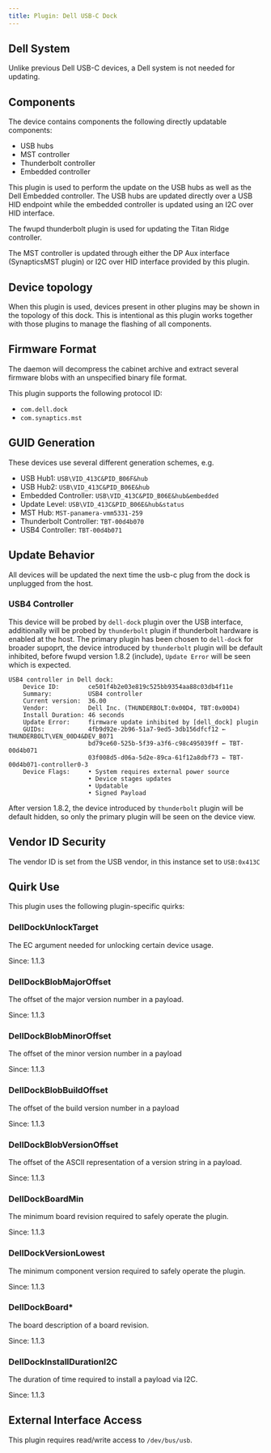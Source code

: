 ```yaml
---
title: Plugin: Dell USB-C Dock
---
```


## Dell System

Unlike previous Dell USB-C devices, a Dell system is not needed for updating.

## Components

The device contains components the following directly updatable components:

* USB hubs
* MST controller
* Thunderbolt controller
* Embedded controller

This plugin is used to perform the update on the USB hubs as well as the Dell
Embedded controller.  The USB hubs are updated directly over a USB HID endpoint
while the embedded controller is updated using an I2C over HID interface.

The fwupd thunderbolt plugin is used for updating the Titan Ridge controller.

The MST controller is updated through either the DP Aux interface
(SynapticsMST plugin) or I2C over HID interface provided by this plugin.

## Device topology

When this plugin is used, devices present in other plugins may be shown in
the topology of this dock.  This is intentional as this plugin works together
with those plugins to manage the flashing of all components.

## Firmware Format

The daemon will decompress the cabinet archive and extract several firmware
blobs with an unspecified binary file format.

This plugin supports the following protocol ID:

* `com.dell.dock`
* `com.synaptics.mst`

## GUID Generation

These devices use several different generation schemes, e.g.

* USB Hub1: `USB\VID_413C&PID_B06F&hub`
* USB Hub2: `USB\VID_413C&PID_B06E&hub`
* Embedded Controller: `USB\VID_413C&PID_B06E&hub&embedded`
* Update Level: `USB\VID_413C&PID_B06E&hub&status`
* MST Hub: `MST-panamera-vmm5331-259`
* Thunderbolt Controller: `TBT-00d4b070`
* USB4 Controller: `TBT-00d4b071`

## Update Behavior

All devices will be updated the next time the usb-c plug from the dock is unplugged from the host.

### USB4 Controller

This device will be probed by `dell-dock` plugin over the USB interface, additionally will be probed by `thunderbolt` plugin if thunderbolt hardware is enabled at the host. The primary plugin has been chosen to `dell-dock` for broader supoprt, the device introduced by `thunderbolt` plugin will be default inhibited, before fwupd version 1.8.2 (include), `Update Error` will be seen which is expected.

```shell
USB4 controller in Dell dock:
    Device ID:        ce501f4b2e03e819c525bb9354aa88c03db4f11e
    Summary:          USB4 controller
    Current version:  36.00
    Vendor:           Dell Inc. (THUNDERBOLT:0x00D4, TBT:0x00D4)
    Install Duration: 46 seconds
    Update Error:     firmware update inhibited by [dell_dock] plugin
    GUIDs:            4fb9d92e-2b96-51a7-9ed5-3db156dfcf12 ← THUNDERBOLT\VEN_00D4&DEV_B071
                      bd79ce60-525b-5f39-a3f6-c98c495039ff ← TBT-00d4b071
                      03f008d5-d06a-5d2e-89ca-61f12a8dbf73 ← TBT-00d4b071-controller0-3
    Device Flags:     • System requires external power source
                      • Device stages updates
                      • Updatable
                      • Signed Payload
```

After version 1.8.2, the device introduced by `thunderbolt` plugin will be default hidden, so only the primary plugin will be seen on the device view.

## Vendor ID Security

The vendor ID is set from the USB vendor, in this instance set to `USB:0x413C`

## Quirk Use

This plugin uses the following plugin-specific quirks:

### DellDockUnlockTarget

The EC argument needed for unlocking certain device usage.

Since: 1.1.3

### DellDockBlobMajorOffset

The offset of the major version number in a payload.

Since: 1.1.3

### DellDockBlobMinorOffset

The offset of the minor version number in a payload

Since: 1.1.3

### DellDockBlobBuildOffset

The offset of the build version number in a payload

Since: 1.1.3

### DellDockBlobVersionOffset

The offset of the ASCII representation of a version string in a payload.

Since: 1.1.3

### DellDockBoardMin

The minimum board revision required to safely operate the plugin.

Since: 1.1.3

### DellDockVersionLowest

The minimum component version required to safely operate the plugin.

Since: 1.1.3

### DellDockBoard*

The board description of a board revision.

Since: 1.1.3

### DellDockInstallDurationI2C

The duration of time required to install a payload via I2C.

Since: 1.1.3

## External Interface Access

This plugin requires read/write access to `/dev/bus/usb`.
